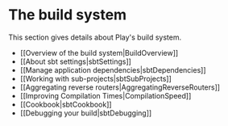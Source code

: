 <!--- Copyright (C) Lightbend Inc. <https://www.lightbend.com> -->

# The build system

This section gives details about Play's build system.

- [[Overview of the build system|BuildOverview]]
- [[About sbt settings|sbtSettings]]
- [[Manage application dependencies|sbtDependencies]]
- [[Working with sub-projects|sbtSubProjects]]
- [[Aggregating reverse routers|AggregatingReverseRouters]]
- [[Improving Compilation Times|CompilationSpeed]]
- [[Cookbook|sbtCookbook]]
- [[Debugging your build|sbtDebugging]]
